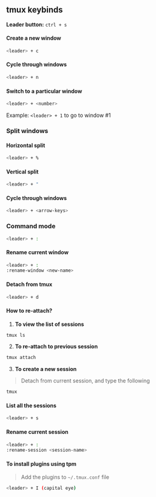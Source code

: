 ## tmux keybinds

**Leader button:** `ctrl + s`

#### Create a new window
```bash
<leader> + c
```

#### Cycle through windows
```bash
<leader> + n
```

#### Switch to a particular window
```bash
<leader> + <number>
```
Example: `<leader> + 1` to go to window #1

### Split windows

#### Horizontal split
```bash
<leader> + %
```

#### Vertical split
```bash
<leader> + "
```

#### Cycle through windows
```bash
<leader> + <arrow-keys>
```

### Command mode
```bash
<leader> + :
```

#### Rename current window
```bash
<leader> + :
:rename-window <new-name>
```

#### Detach from tmux
```bash
<leader> + d
```

#### How to re-attach?

1. **To view the list of sessions**
```bash
tmux ls
```

2. **To re-attach to previous session**
```bash
tmux attach
```

3. **To create a new session**
> Detach from current session, and type the following
```bash
tmux
```

#### List all the sessions
```bash
<leader> + s
```

#### Rename current session
```bash
<leader> + :
:rename-session <session-name>
```

#### To install plugins using tpm
> Add the plugins to `~/.tmux.conf` file
```bash
<leader> + I (capital eye)
```

